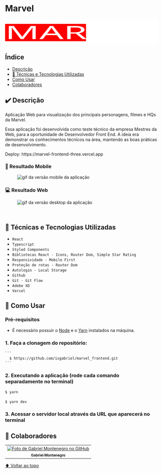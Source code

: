 # Marvel

<img src="./public/assets/logo/logo.svg" style="width:100%;height:80px;margin:0 auto;" alt="logo"/>

## Índice

-   [Descrição](#descrição)
-   [🔨 Técnicas e Tecnologias Utilizadas](#🔨-técnicas-e-tecnologias-utilizadas)
-   [Como Usar](#🚀-como-usar)
-   [Colaboradores](#🤝-colaboradores)

## ✔️ Descrição

<p>Aplicação Web para visualização dos principais personagens, filmes e HQs da Marvel.</p>
<p>Essa aplicação foi desenvolvida como teste técnico da empresa Mestres da Web, para a oportunidade de Desenvolvedor Front End. A ideia era demonstrar os conhecimentos técnicos na área, mantendo as boas práticas de desenvolvimento.</p>

<p>Deploy: https://marvel-frontend-three.vercel.app</p>

### 📱 Resultado Mobile

<figure>
    <img src="./public/assets/readme/marvel-mobile.gif" alt="gif da versão mobile da aplicação"/>    
</figure>

### 💻 Resultado Web

<figure>
    <img src="./public/assets/readme/marvel-desktop.gif" alt="gif da versão desktop da aplicação">
</figure>
<br/>

## 🔨 Técnicas e Tecnologias Utilizadas

-   `React`
-   `Typescript`
-   `Styled Components`
-   `Bibliotecas React - Icons, Router Dom, Simple Star Rating`
-   `Responsividade - Mobile First`
-   `Proteção de rotas - Router Dom`
-   `Autologin - Local Storage`
-   `Github`
-   `Git - Git Flow`
-   `Adobe XD`
-   `Vercel`

## 🚀 Como Usar

### Pré-requisitos

-   É necessário possuir o <a href="https://docs.npmjs.com/downloading-and-installing-node-js-and-npm" target="_blank">Node</a> e o <a href="https://classic.yarnpkg.com/lang/en/docs/install/#windows-stable" target="_blank">Yarn</a> instalados na máquina.

### 1. Faça a clonagem do repositório:

    ```
      $ https://github.com/isgabriel/marvel_frontend.git
    ```

### 2. Executando a aplicação (rode cada comando separadamente no terminal)

```
$ yarn

$ yarn dev
```

### 3. Acessar o servidor local através da URL que aparecerá no terminal

## 🤝 Colaboradores

<table>
  <tr>
    <td align="center">
      <a href="http://github.com/isgabriel">
        <img src="https://avatars.githubusercontent.com/u/100328347?v=4" width="100px;" alt="Foto de Gabriel Montenegro no GitHub"/><br>
        <sub>
          <b>Gabriel Montenegro</b>
        </sub>
      </a>
    </td>
  </tr>
</table>

[⬆ Voltar ao topo](#marvel)<br>
